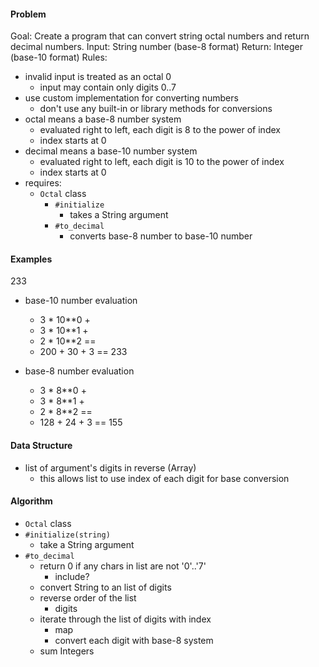 #### Problem
Goal: Create a program that can convert string octal numbers and return decimal numbers.
Input: String number (base-8 format)
Return: Integer (base-10 format)
Rules:
- invalid input is treated as an octal 0
  - input may contain only digits 0..7
- use custom implementation for converting numbers
  -  don't use any built-in or library methods for conversions
- octal means a base-8 number system
  - evaluated right to left, each digit is 8 to the power of index
  - index starts at 0
- decimal means a base-10 number system
  - evaluated right to left, each digit is 10 to the power of index
  - index starts at 0
- requires:
  - `Octal` class
    - `#initialize`
      - takes a String argument
    - `#to_decimal`
      - converts base-8 number to base-10 number

#### Examples
233
- base-10 number evaluation
  - 3 * 10**0 +
  - 3 * 10**1 +
  - 2 * 10**2 ==
  - 200 + 30 + 3 == 233

- base-8 number evaluation
  - 3 * 8**0 +
  - 3 * 8**1 +
  - 2 * 8**2 ==
  - 128 + 24 + 3 == 155

#### Data Structure
- list of argument's digits in reverse (Array)
  - this allows list to use index of each digit for base conversion

#### Algorithm
- `Octal` class
- `#initialize(string)`
  - take a String argument
- `#to_decimal`
  - return 0 if any chars in list are not '0'..'7'
    - include?
  - convert String to an list of digits
  - reverse order of the list
    - digits
  - iterate through the list of digits with index
    - map
    - convert each digit with base-8 system
  - sum Integers
